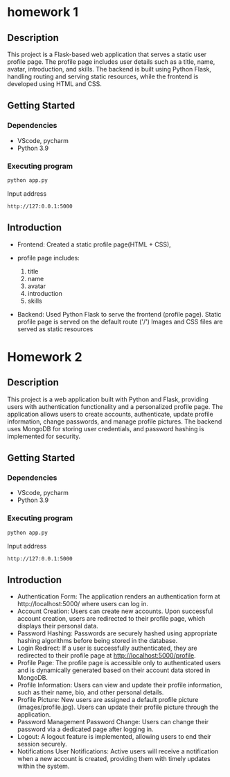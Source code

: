 # homework 1
## Description
  This project is a Flask-based web application that serves a static user profile page. The profile page includes user details such as a title, name, avatar, introduction, and skills. The backend is built using Python Flask, handling routing and serving static resources, while the frontend is developed using HTML and CSS.

## Getting Started
### Dependencies
- VScode, pycharm
- Python 3.9

### Executing program
```python
python app.py
```

Input address
```
http://127:0.0.1:5000
```

## Introduction
- Frontend: Created a static profile page(HTML + CSS), 
- profile page includes: 
	1. title
	2. name
	3. avatar
	4. introduction
	5. skills

- Backend: Used Python Flask to serve the frontend (profile page). Static profile page is served on the default route ('/')
         Images and CSS files are served as static resources

# Homework 2
## Description
   This project is a web application built with Python and Flask, providing users with authentication functionality and a personalized profile page. The application allows users to create accounts, authenticate, update profile information, change passwords, and manage profile pictures. The backend uses MongoDB for storing user credentials, and password hashing is implemented for security.
  
 ## Getting Started
### Dependencies
- VScode, pycharm
- Python 3.9

### Executing program
```python
python app.py
```

Input address
```
http://127:0.0.1:5000
```

## Introduction
- Authentication Form: The application renders an authentication form at http://localhost:5000/ where users can log in.
- Account Creation: Users can create new accounts. Upon successful account creation, users are redirected to their profile page, which displays their personal data.
- Password Hashing: Passwords are securely hashed using appropriate hashing algorithms before being stored in the database.
- Login Redirect: If a user is successfully authenticated, they are redirected to their profile page at [http://localhost:5000/profile](http://localhost:5000/profile).
- Profile Page: The profile page is accessible only to authenticated users and is dynamically generated based on their account data stored in MongoDB.
- Profile Information: Users can view and update their profile information, such as their name, bio, and other personal details.
- Profile Picture: New users are assigned a default profile picture (images/profile.jpg).
Users can update their profile picture through the application.
- Password Management
Password Change: Users can change their password via a dedicated page after logging in.
- Logout: A logout feature is implemented, allowing users to end their session securely.
- Notifications
User Notifications: Active users will receive a notification when a new account is created, providing them with timely updates within the system.

